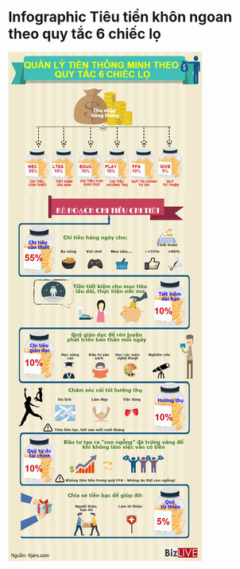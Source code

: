 # Infographic Tiêu tiền khôn ngoan theo quy tắc 6 chiếc lọ


![Infographic Tiêu tiền khôn ngoan theo quy tắc 6 chiếc lọ](/imagesposts/infographic-tieu-tien-khon-ngoan-theo-quy-tac-6-chiec-lo.png#center)

